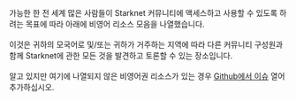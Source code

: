 가능한 한 전 세계 많은 사람들이 Starknet 커뮤니티에 액세스하고 사용할 수 있도록 하려는 목표에 따라 아래에 비영어 리소스 모음을 나열했습니다.\
\
이것은 귀하의 모국어로 및/또는 귀하가 거주하는 지역에 따라 다른 커뮤니티 구성원과 함께 Starknet에 관한 모든 것을 발견하고 토론할 수 있는 장소입니다. \
\
알고 있지만 여기에 나열되지 않은 비영어권 리소스가 있는 경우 [Github에서 이슈](https://github.com/starknet-io/starknet-website/issues) 열어 추가하십시오.